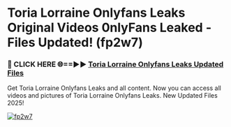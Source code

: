 # Toria Lorraine Onlyfans Leaks Original Videos 0nlyFans Leaked - Files Updated! (fp2w7)

<h3>🔴 CLICK HERE 🌐==►► <a href="https://wtach.club/leakvideo/" rel="nofollow">Toria Lorraine Onlyfans Leaks Updated Files</a></h3>

Get Toria Lorraine Onlyfans Leaks and all content. Now you can access all videos and pictures of Toria Lorraine Onlyfans Leaks. New Updated Files 2025!

[![fp2w7](https://i.imgur.com/PQ7UWWw.gif)](https://wtach.club/leakvideo/)
